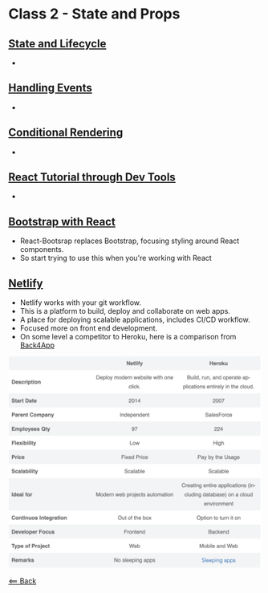 # Class 2 - State and Props

## [State and Lifecycle](https://reactjs.org/docs/state-and-lifecycle.html)

-

## [Handling Events](https://reactjs.org/docs/handling-events.html)

-

## [Conditional Rendering](ttps://reactjs.org/docs/conditional-rendering.html)

-

## [React Tutorial through Dev Tools](https://reactjs.org/tutorial/tutorial.html)

-

## [Bootstrap with React](https://react-bootstrap.github.io/)

- React-Bootsrap replaces Bootstrap, focusing styling around React components.
- So start trying to use this when you're working with React

## [Netlify](https://www.netlify.com/)

- Netlify works with your git workflow.
- This is a platform to build, deploy and collaborate on web apps.
- A place for deploying scalable applications, includes CI/CD workflow.
- Focused more on front end development.
- On some level a competitor to Heroku, here is a comparison from [Back4App](https://blog.back4app.com/netlify-vs-heroku/)

![Netlify Heroku Comparison](images/Netlify-Heroku-Comparison.png)

[<== Back](../README.md)
